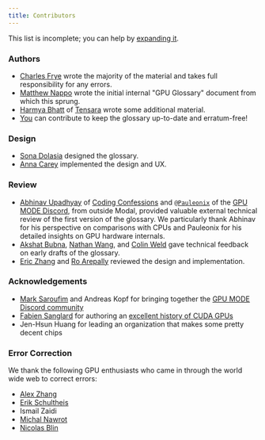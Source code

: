 ```yaml
---
title: Contributors
---
```


This list is incomplete; you can help by
[expanding it](https://github.com/modal-labs/gpu-glossary).

### Authors

- [Charles Frye](https://twitter.com/charles_irl) wrote the majority of the
  material and takes full responsibility for any errors.
- [Matthew Nappo](https://www.linkedin.com/in/mattnappo/) wrote the initial
  internal "GPU Glossary" document from which this sprung.
- [Harmya Bhatt](https://twitter.com/racerfunction) of
  [Tensara](https://tensara.org/) wrote some additional material.
- [You](https://github.com/modal-labs/gpu-glossary) can contribute to keep the
  glossary up-to-date and erratum-free!

### Design

- [Sona Dolasia](https://twitter.com/teenychairs) designed the glossary.
- [Anna Carey](https://twitter.com/anna_carey) implemented the design and UX.

### Review

- [Abhinav Upadhyay](https://twitter.com/abhi9u) of
  [Coding Confessions](https://blog.codingconfessions.com/) and
  [`@Pauleonix`](https://github.com/pauleonix) of the
  [GPU MODE Discord](https://discord.gg/gpumode), from outside Modal, provided
  valuable external technical review of the first version of the glossary. We
  particularly thank Abhinav for his perspective on comparisons with CPUs and
  Pauleonix for his detailed insights on GPU hardware internals.
- [Akshat Bubna](https://twitter.com/akshat_b),
  [Nathan Wang](https://www.linkedin.com/in/nathan-r-wang/), and
  [Colin Weld](https://www.linkedin.com/in/colin-weld/) gave technical feedback
  on early drafts of the glossary.
- [Eric Zhang](https://twitter.com/ekzhang1) and
  [Ro Arepally](https://twitter.com/rarepally) reviewed the design and
  implementation.

### Acknowledgements

- [Mark Saroufim](https://twitter.com/marksaroufim) and Andreas Kopf for
  bringing together the [GPU MODE Discord community](https://discord.gg/gpumode)
- [Fabien Sanglard](https://twitter.com/fabynou) for authoring an
  [excellent history of CUDA GPUs](https://fabiensanglard.net/cuda)
- Jen-Hsun Huang for leading an organization that makes some pretty decent chips

### Error Correction

We thank the following GPU enthusiasts who came in through the world wide web to
correct errors:

<!-- This list is ordered alphabetically by the anchor text, ignoring case -->

- [Alex Zhang](https://alexzhang13.github.io/)
- [Erik Schultheis](https://www.linkedin.com/in/erik-schultheis-606a52119/)
- Ismail Zaidi
- [Michal Nawrot](https://github.com/michalnawrot)
- [Nicolas Blin](https://www.nicolas-blin.fr/)
